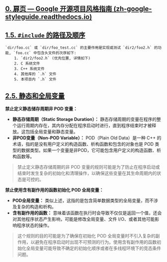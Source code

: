 
## [0. 扉页 — Google 开源项目风格指南 (zh-google-styleguide.readthedocs.io)](https://zh-google-styleguide.readthedocs.io/en/latest/google-cpp-styleguide/)

## [1.5. ` #include ` 的路径及顺序]( https://zh-google-styleguide.readthedocs.io/en/latest/google-cpp-styleguide/headers/#include )
	`dir/foo.cc` 或 `dir/foo_test.cc` 的主要作用是实现或测试 `dir2/foo2.h` 的功能, `foo.cc` 中包含头文件的次序如下:
		1. `dir2/foo2.h` (优先位置, 详情如下)
		2. C 系统文件
		3. C++ 系统文件
		4. 其他库的 `.h` 文件
		5. 本项目内 `.h` 文件

## [2.5. 静态和全局变量](https://zh-google-styleguide.readthedocs.io/en/latest/google-cpp-styleguide/scoping/#section-6)

**禁止定义静态储存周期非 POD 变量：**
- **静态存储周期（Static Storage Duration）：** 静态存储周期的变量在程序的整个运行周期内存在，其内存分配在程序启动时进行，直到程序结束时才被释放。这包括全局变量和静态变量。
- **非POD变量（Non-POD Variable）：** POD（Plain Old Data）是一种 C++ 的术语，指的是没有用户定义的构造函数、析构函数和包含的对象也是 POD 类型的数据类型。如果一个变量是非POD，它可能包含用户定义的构造函数、析构函数等。

> 禁止定义静态存储周期的非 POD 变量的规则可能是为了防止在程序启动或结束时发生复杂的初始化和清理操作，以确保这些变量在其生命周期内的状态是可控的。

**禁止使用含有副作用的函数初始化 POD 全局变量：**

- **POD全局变量：** 类似上述，这指的是包含简单数据类型的全局变量，而不涉及复杂的构造和析构。
- **含有副作用的函数：** 意味着该函数在执行时会导致不仅仅是返回一个值，还会对其他程序状态产生影响，可能是修改全局变量、文件 I/O、或者其他可能影响程序状态的操作。

> 这个规则的目的可能是为了确保在初始化 POD 全局变量时不引入复杂的副作用，以避免在程序启动时出现不可预测的行为。使用含有副作用的函数初始化全局变量可能导致不确定的初始化顺序或者在多线程环境下的竞态条件问题。
